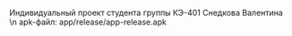 Индивидуальный проект студента группы КЭ-401 Снедкова Валентина \n
apk-файл: app/release/app-release.apk
